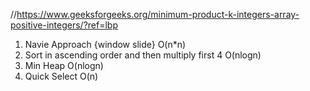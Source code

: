 //https://www.geeksforgeeks.org/minimum-product-k-integers-array-positive-integers/?ref=lbp

1. Navie Approach {window slide} O(n*n)
2. Sort in ascending order and then multiply first 4 O(nlogn)
2. Min Heap  O(nlogn)
2. Quick Select O(n)